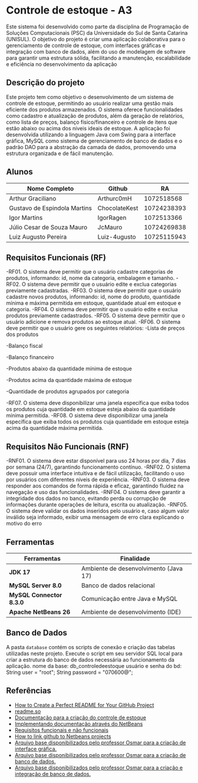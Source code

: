 
# Controle de estoque - A3


Este sistema foi desenvolvido como parte da disciplina de Programação de Soluções Computacionais (PSC) da Universidade do Sul de Santa Catarina (UNISUL). O objetivo do projeto é criar uma aplicação colaborativa para o gerenciamento de controle de estoque, com interfaces gráficas e integração com banco de dados, além do uso de modelagem de software para garantir uma estrutura sólida, facilitando a manutenção, escalabilidade e eficiência no desenvolvimento da aplicação




## Descrição do projeto

Este projeto tem como objetivo o desenvolvimento de um sistema de controle de estoque, permitindo ao usuário realizar uma gestão mais eficiente dos produtos armazenados. O sistema oferece funcionalidades como cadastro e atualização de produtos, além da geração de relatórios, como lista de preços, balanço físico/financeiro e controle de itens que estão abaixo ou acima dos níveis ideais de estoque.
A aplicação foi desenvolvida utilizando a linguagem Java com Swing para a interface gráfica, MySQL como sistema de gerenciamento de banco de dados e o padrão DAO para a abstração da camada de dados, promovendo uma estrutura organizada e de fácil manutenção.
## Alunos

| Nome Completo               | Github                                                | RA                  |
| ----------------- | ---------------------------------------------------------- | --------------------------------- |
| Arthur Graciliano       | Arthurc0mH| 1072518568     |
| Gustavo de Espindola Martins       | ChocolateKest| 10724238393    |
| Igor Martins       | IgorRagen | 1072513366  |
| Júlio Cesar de Souza Mauro       | JcMauro | 10724269838     |
| Luiz Augusto Pereira       | Luiz-4ugusto | 10725115943     |

## Requisitos Funcionais (RF)
-RF01. O sistema deve permitir que o usuário cadastre categorias de produtos, informando: id, nome da categoria, embalagem e tamanho.
-RF02. O sistema deve permitir que o usuário edite e exclua categorias previamente cadastradas.
-RF03. O sistema deve permitir que o usuário cadastre novos produtos, informando: id, nome do produto, quantidade mínima e máxima permitida em estoque, quantidade atual em estoque e categoria.
-RF04. O sistema deve permitir que o usuário edite e exclua produtos previamente cadastrados.
-RF05. O sistema deve permitir que o usuário adicione e remova produtos ao estoque atual.
-RF06. O sistema deve permitir que o usuário gere os seguintes relatórios:
-Lista de preços dos produtos

-Balanço fiscal

-Balanço financeiro

-Produtos abaixo da quantidade mínima de estoque

-Produtos acima da quantidade máxima de estoque

-Quantidade de produtos agrupados por categoria

-RF07. O sistema deve disponibilizar uma janela específica que exiba todos os produtos cuja quantidade em estoque esteja abaixo da quantidade mínima permitida.
-RF08. O sistema deve disponibilizar uma janela específica que exiba todos os produtos cuja quantidade em estoque esteja acima da quantidade máxima permitida.

## Requisitos Não Funcionais (RNF)

-RNF01. O sistema deve estar disponível para uso 24 horas por dia, 7 dias por semana (24/7), garantindo funcionamento contínuo.
-RNF02. O sistema deve possuir uma interface intuitiva e de fácil utilização, facilitando o uso por usuários com diferentes níveis de experiência.
-RNF03. O sistema deve responder aos comandos de forma rápida e eficaz, garantindo fluidez na navegação e uso das funcionalidades.
-RNF04. O sistema deve garantir a integridade dos dados no banco, evitando perda ou corrupção de informações durante operações de leitura, escrita ou atualização.
-RNF05. O sistema deve validar os dados inseridos pelo usuário e, caso algum valor inválido seja informado, exibir uma mensagem de erro clara explicando o motivo do erro

## Ferramentas

| Ferramentas          | Finalidade                                     |
| ------------------------------ | ---------------------------------------------- |
| **JDK 17**                      | Ambiente de desenvolvimento (Java 17)         |
| **MySQL Server 8.0**            | Banco de dados relacional                     |
| **MySQL Connector 8.3.0**| Comunicação entre Java e MySQL                |
| **Apache NetBeans 26**         | Ambiente de desenvolvimento (IDE)            |


## Banco de Dados

A pasta `database` contém os scripts de conexão e criação das tabelas utilizadas neste projeto.  Execute o script em seu servidor SQL local para criar a estrutura do banco de dados necessária ao funcionamento da aplicação.
nome da base: db_controledeestoque
usuário e senha do bd:
            String user = "root";
            String password = "070600@";


## Referências

 - [How to Create a Perfect README for Your GitHub Project](https://medium.com/@sumudithalanz/the-art-of-crafting-an-effective-readme-for-your-github-project-cf425a8b1580)
  - [readme.so](https://readme.so/pt/editor)
 - [Documentação para a criação do controle de estoque](https://mediacdns3.ulife.com.br/PAT/Upload/5688953/A3_roteiro_20250529201959.pdf)
 - [Implementando documentação através do NetBeans](https://www.devmedia.com.br/javadoc-implementando-documentacao-atraves-do-netbeans/2495)
  - [Requisitos funcionais e não funcionais](https://www.mestresdaweb.com.br/tecnologias/requisitos-funcionais-e-nao-funcionais-o-que-sao)
  - [How to link github to Netbeans projects](https://www.youtube.com/watch?v=UOIPS-ewFHg)
  - [Arquivo base disponibilizados pelo professor Osmar para a criação de interface gráfica.](https://mediacdns3.ulife.com.br/PAT/Upload/2985299/11_Interfaces_graficas_20250519185608.pdf)
  - [Arquivo base disponibilizados pelo professor Osmar para a criação de banco de dados.](https://mediacdns3.ulife.com.br/PAT/Upload/2985299/12_BD_mysql_workbench_20250512213257.pdf)
- [Arquivo base disponibilizados pelo professor Osmar para a criação e integração de banco de dados.](https://mediacdns3.ulife.com.br/PAT/Upload/2985299/13_BD_DAO_sem_control_20250512213305.pdf)

  





